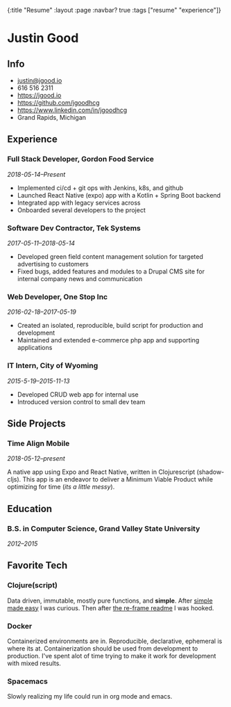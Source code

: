 {:title "Resume" :layout :page :navbar? true :tags ["resume" "experience"]}

# Justin Good

## Info

-   justin@jgood.io
-   616 516 2311
-   <https://jgood.io>
-   <https://github.com/jgoodhcg>
-   <https://www.linkedin.com/in/jgoodhcg>
-   Grand Rapids, Michigan

## Experience

### Full Stack Developer, Gordon Food Service

*2018-05-14&#x2013;Present*

-   Implemented ci/cd + git ops with Jenkins, k8s, and github
-   Launched React Native (expo) app with a Kotlin + Spring Boot backend
-   Integrated app with legacy services across
-   Onboarded several developers to the project

### Software Dev Contractor, Tek Systems

*2017-05-11&#x2013;2018-05-14*

-   Developed green field content management solution for targeted advertising to customers
-   Fixed bugs, added features and modules to a Drupal CMS site for internal company news and communication

### Web Developer, One Stop Inc

*2016-02-18&#x2013;2017-05-19*

-   Created an isolated, reproducible, build script for production and development
-   Maintained and extended e-commerce php app and supporting applications

### IT Intern, City of Wyoming

*2015-5-19&#x2013;2015-11-13*

-   Developed CRUD web app for internal use
-   Introduced version control to small dev team

## Side Projects

### Time Align Mobile

*2018-05-12&#x2013;present*

A native app using Expo and React Native, written in Clojurescript (shadow-cljs). This app is an endeavor to deliver a Minimum Viable Product while optimizing for time (*its a little messy*).

## Education

### B.S. in Computer Science, Grand Valley State University

*2012&#x2013;2015*

## Favorite Tech

### Clojure(script)

Data driven, immutable, mostly pure functions, and **simple**. After [simple made easy](https://www.infoq.com/presentations/Simple-Made-Easy) I was curious. Then after [the re-frame readme](https://github.com/Day8/re-frame) I was hooked.

### Docker

Containerized environments are in. Reproducible, declarative, ephemeral is where its at. Containerization should be used from development to production. I've spent <span class="underline">alot</span> of time trying to make it work for development with mixed results.

### Spacemacs

Slowly realizing my life could run in org mode and emacs.
